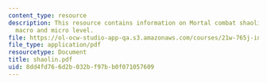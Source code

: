 ```yaml
---
content_type: resource
description: This resource contains information on Mortal combat shaolin monks at
  macro and micro level.
file: https://ol-ocw-studio-app-qa.s3.amazonaws.com/courses/21w-765j-interactive-and-non-linear-narrative-theory-and-practice-spring-2006/8dd4fd766d2b032bf97bb0f071057609_shaolin.pdf
file_type: application/pdf
resourcetype: Document
title: shaolin.pdf
uid: 8dd4fd76-6d2b-032b-f97b-b0f071057609
---
```

